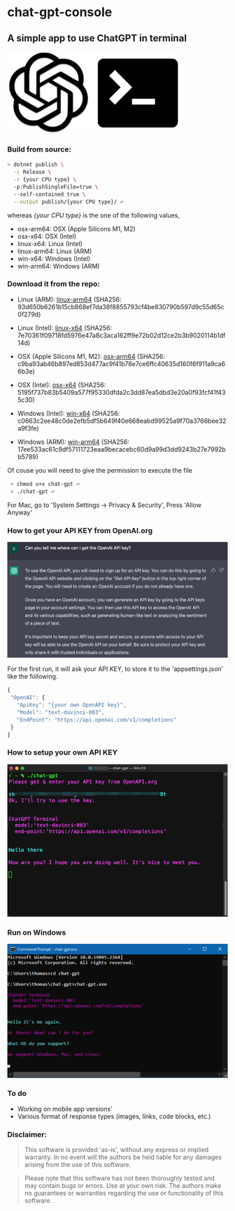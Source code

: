 # chat-gpt-console

## A simple app to use ChatGPT in terminal

 ![Logo](project-logo.png)
 

### Build from source:

```bash 
> dotnet publish \
  -c Release \
  -r {your CPU type} \ 
  -p:PublishSingleFile=true \ 
  --self-contained true \
  --output publish/{your CPU type}/ ⏎
```
  
whereas *{your CPU type}* is the one of the following values, 

*  osx-arm64: OSX (Apple Silicons M1, M2)
*  osx-x64: OSX (Intel)
*  linux-x64: Linux (Intel)
*  linux-arm64: Linux (ARM)
*  win-x64: Windows (Intel)
*  win-arm64: Windows (ARM)

	
### Download it from the repo:

*  Linux (ARM): [linux-arm64](/publish/linux-arm64/chat-gpt) 
 (SHA256: 93d650b6261b15cb868ef7da38f8855793cf4be830790b597d9c55d65c0f279d)
*  Linux (Intel): [linux-x64](/publish/linux-x64/chat-gpt)
 (SHA256: 7e70361f09718fd5976e47a8c3aca162ff9e72b02d12ce2b3b9020114b1df14d)
 
*  OSX (Apple Silicons M1, M2): [osx-arm64](/publish/osx-arm64/chat-gpt) 
 (SHA256: c9ba93ab46b897ed853d477ac9f41b78e7ce6ffc40635d160f6f911a9ca66b3e)
*  OSX (Intel): [osx-x64](/publish/osx-x64/chat-gpt)
 (SHA256: 5195f737b83b5409a577f95330dfda2c3dd87ea5dbd3e20a0f93fcf41f435c30)

*  Windows (Intel): [win-x64](/publish/win-x64/chat-gpt.exe)
 (SHA256: c0663c2ee48c0de2efb5df5b649f40e668eabd99525a9f70a3766bee32a9f3fe)
*  Windows (ARM): [win-arm64](/publish/win-arm64/chat-gpt.exe)
 (SHA256: 17ee533ac61c9df57111723eaa9becacebc60d9a99d3dd9243b27e7992bb5789)
	
Of couse you will need to give the permission to execute the file

```bash
 > chmod u+x chat-gpt ⏎
 > ./chat-gpt ⏎
```

 
 For Mac, go to 'System Settings -> Privacy & Security',
 Press 'Allow Anyway'
 
 
### How to get your API KEY from OpenAI.org
 ![How to get your API KEY](how-to-get-your-own-API-KEY.png)
 
 For the first run, it will ask your API KEY, to store it to the 'appsettings.json' like the following.
 
 ```javascript
 {
  "OpenAI": {
    "ApiKey": "{your own OpenAPI key}",
    "Model": "text-davinci-003",
    "EndPoint": "https://api.openai.com/v1/completions"
  }
 }
 ```

### How to setup your own API KEY
 ![How to setup your own API KEY](chat-gpt_first-run.png)

 
### Run on Windows
 ![Run on Windows](windows-terminal.png)
 
### To do
* Working on mobile app versions'
* Various format of response types (images, links, code blocks, etc.) 


### Disclaimer:

> This software is provided 'as-is', without any express or implied warranty. In no event will the authors be held liable for any damages arising from the use of this software.

> Please note that this software has not been thoroughly tested and may contain bugs or errors. Use at your own risk. The authors make no guarantees or warranties regarding the use or functionality of this software.
